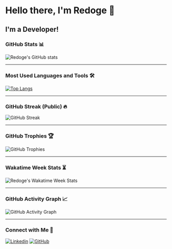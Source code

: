 # Hello there, I'm Redoge 👋

## I'm a Developer!


### GitHub Stats 📊

![Redoge's GitHub stats](https://github-readme-stats-redoges-projects.vercel.app/api?username=redoge&show_icons=true&theme=radical)

---

### Most Used Languages and Tools 🛠️

[![Top Langs](https://github-readme-stats-redoges-projects.vercel.app/api/top-langs/?username=redoge&layout=compact&theme=radical)](https://github.com/redoge/github-readme-stats)

---

### GitHub Streak (Public) 🔥

![GitHub Streak](http://streak-stats.demolab.com/?user=redoge&theme=radical)

---

### GitHub Trophies 🏆

![GitHub Trophies](https://github-profile-trophy-murex.vercel.app/?username=redoge&theme=dracula)

---

### Wakatime Week Stats ⏳

![Redoge's Wakatime Week Stats](https://github-readme-stats-redoges-projects.vercel.app/api/wakatime?username=redoge&layout=compact&theme=radical&range=last_7_days)

---

### GitHub Activity Graph 📈

![GitHub Activity Graph](https://github-readme-activity-graph-taupe.vercel.app/graph?username=redoge&hide_border=false&theme=rogue)

---

### Connect with Me 🤝

[![Linkedin](https://img.shields.io/badge/-redoge-blue?style=flat-square&logo=Linkedin&logoColor=white&link=https://www.linkedin.com/in/redoge/)](https://www.linkedin.com/in/redoge/)
[![GitHub](https://img.shields.io/badge/-redoge-black?style=flat-square&logo=github&link=https://github.com/redoge)](https://github.com/redoge)

